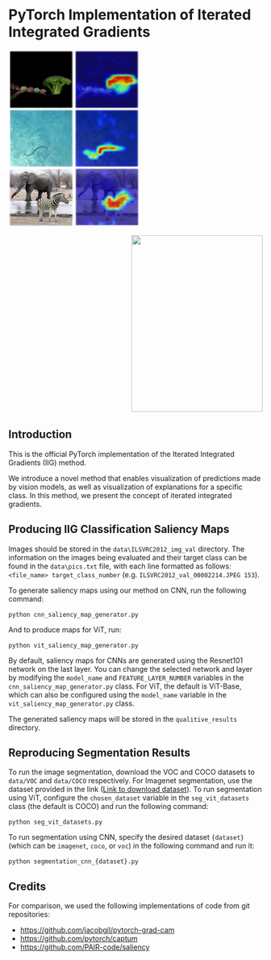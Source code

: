 
# PyTorch Implementation of Iterated Integrated Gradients


<p align="left">
  <img width="260" height="350" src="iig_vit_sample.png">
</p>
<p align="right">
  <img width="260" height="350" src="iig_cnn_sample.png">
</p>


## Introduction
This is the official PyTorch implementation of the Iterated Integrated Gradients (IIG) method.

We introduce a novel method that enables visualization of predictions made by vision models, as well as visualization of explanations for a specific class.
In this method, we present the concept of iterated integrated gradients.

## Producing IIG Classification Saliency Maps

Images should be stored in the `data\ILSVRC2012_img_val` directory. 
The information on the images being evaluated and their target class can be found in the `data\pics.txt` file, with each line formatted as follows: `<file_name> target_class_number` (e.g. `ILSVRC2012_val_00002214.JPEG 153`).

To generate saliency maps using our method on CNN, run the following command:
```
python cnn_saliency_map_generator.py
```
And to produce maps for ViT, run:
```
python vit_saliency_map_generator.py
```

By default, saliency maps for CNNs are generated using the Resnet101 network on the last layer. You can change the selected network and layer by modifying the `model_name` and `FEATURE_LAYER_NUMBER` variables in the `cnn_saliency_map_generator.py` class. For ViT, the default is ViT-Base, which can also be configured using the `model_name` variable in the `vit_saliency_map_generator.py` class.

The generated saliency maps will be stored in the `qualitive_results` directory.

## Reproducing Segmentation Results

To run the image segmentation, download the VOC and COCO datasets to `data/VOC` and `data/COCO` respectively. 
For Imagenet segmentation, use the dataset provided in the link ([Link to download dataset](http://calvin-vision.net/bigstuff/proj-imagenet/data/gtsegs_ijcv.mat)).
To run segmentation using ViT, configure the `chosen_dataset` variable in the `seg_vit_datasets` class (the default is COCO) and run the following command:
```
python seg_vit_datasets.py
```
To run segmentation using CNN, specify the desired dataset `{dataset}` (which can be `imagenet`, `coco`, or `voc`) in the following command and run it:
```
python segmentation_cnn_{dataset}.py
```

## Credits
For comparison, we used the following implementations of code from git repositories:
- https://github.com/jacobgil/pytorch-grad-cam
- https://github.com/pytorch/captum
- https://github.com/PAIR-code/saliency
